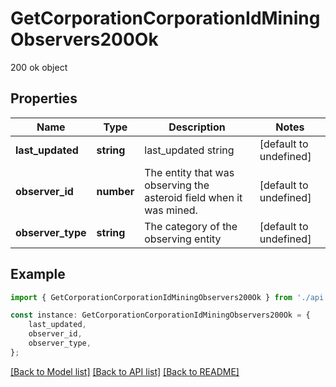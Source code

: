 # GetCorporationCorporationIdMiningObservers200Ok

200 ok object

## Properties

Name | Type | Description | Notes
------------ | ------------- | ------------- | -------------
**last_updated** | **string** | last_updated string | [default to undefined]
**observer_id** | **number** | The entity that was observing the asteroid field when it was mined.  | [default to undefined]
**observer_type** | **string** | The category of the observing entity | [default to undefined]

## Example

```typescript
import { GetCorporationCorporationIdMiningObservers200Ok } from './api';

const instance: GetCorporationCorporationIdMiningObservers200Ok = {
    last_updated,
    observer_id,
    observer_type,
};
```

[[Back to Model list]](../README.md#documentation-for-models) [[Back to API list]](../README.md#documentation-for-api-endpoints) [[Back to README]](../README.md)
